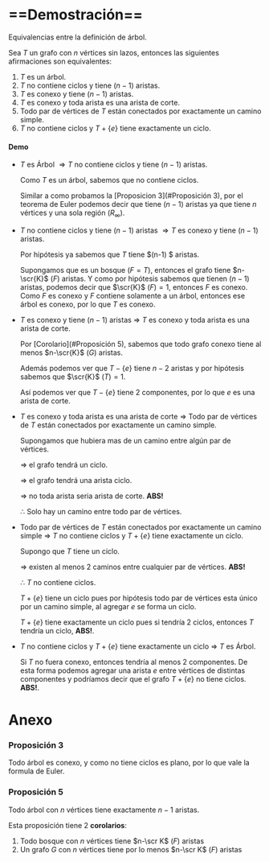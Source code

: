 # ==Demostración==

Equivalencias entre la definición de árbol. 

Sea $T$ un grafo con $n$ vértices sin lazos, entonces las siguientes afirmaciones son equivalentes:

1. $T$ es un árbol.
2. $T$ no contiene ciclos y tiene $(n-1)$ aristas.
3. $T$ es conexo y tiene $(n-1)$ aristas.
4. $T$ es conexo y toda arista es una arista de corte.
5. Todo par de vértices de $T$ están conectados por exactamente un camino simple.
6. $T$ no contiene ciclos y $T+\{e\}$ tiene exactamente un ciclo.

 #### Demo

- $T$ es Árbol $\Rightarrow T$ no contiene ciclos y tiene $(n-1)$ aristas.

  Como $T$ es un árbol, sabemos que no contiene ciclos.

  Similar a como probamos la [Proposicion 3](#Proposición 3), por el teorema de Euler podemos decir que tiene $(n-1)$ aristas ya que tiene $n$ vértices y una sola región $(R_\infty)$.

- $T$ no contiene ciclos y tiene $(n-1)$ aristas $\Rightarrow T$ es conexo y tiene $(n-1)$ aristas.

  Por hipótesis ya sabemos que $T$ tiene $(n-1) $ aristas.

  Supongamos que es un bosque $(F=T)$, entonces el grafo tiene $n-\scr{K}$ $(F)$ aristas. Y como por hipótesis sabemos que tienen $(n-1)$ aristas, podemos decir que $\scr{K}$ $(F)=1$, entonces $F$ es conexo. Como $F$ es conexo y $F$ contiene solamente a un árbol, entonces ese árbol es conexo, por lo que $T$ es conexo.

- $T$  es conexo y tiene $(n-1)$ aristas $\Rightarrow$ $T$ es conexo y toda arista es una arista de corte.

  Por [Corolario](#Proposición 5), sabemos que todo grafo conexo tiene al menos $n-\scr{K}$ $(G)$ aristas.  

  Además podemos ver que $T-\{e\}$ tiene $n-2$ aristas y por hipótesis sabemos que $\scr{K}$ $(T)=1$.

  Así podemos ver que $T-\{e\}$ tiene 2 componentes, por lo que $e$ es una arista de corte.

- $T$ es conexo y toda arista es una arista de corte $\Rightarrow$ Todo par de vértices de $T$ están conectados por exactamente un camino simple.

  Supongamos que hubiera mas de un camino entre algún par de vértices.

  $\Rightarrow$  el grafo tendrá un ciclo.

  $\Rightarrow$ el grafo tendrá una arista ciclo.

  $\Rightarrow$ no toda arista seria arista de corte. **ABS!**

  $\therefore$ Solo hay un camino entre todo par de vértices.

- Todo par de vértices de $T$ están conectados por exactamente un camino simple $\Rightarrow$ $T$ no contiene ciclos y $T+\{e\}$ tiene exactamente un ciclo.

  Supongo que $T$ tiene un ciclo.

  $\Rightarrow$ existen al menos 2 caminos entre cualquier par de vértices. **ABS!**

  $\therefore$ $T$ no contiene ciclos.

  $T+\{e\}$ tiene un ciclo pues por hipótesis todo par de vértices esta único por un camino simple, al agregar $e$ se forma un ciclo.

  $T+\{e\}$ tiene exactamente un ciclo pues si tendría 2 ciclos, entonces $T$ tendría un ciclo, **ABS!**.

-  $T$ no contiene ciclos y $T+\{e\}$ tiene exactamente un ciclo $\Rightarrow$ $T$ es Árbol.

   Si $T$ no fuera conexo, entonces tendría al menos 2 componentes. De esta forma podemos agregar una arista $e$ entre vértices de distintas componentes y podríamos decir que el grafo $T+\{e\}$ no tiene ciclos. **ABS!**.

# Anexo

### Proposición 3

Todo árbol es conexo, y como no tiene ciclos es plano, por lo que vale la formula de Euler.

### Proposición 5

Todo árbol con $n$ vértices tiene exactamente $n-1$ aristas.

Esta proposición tiene 2 **corolarios**:

1. Todo bosque con $n$ vértices tiene $n-\scr K$ $(F)$ aristas
2. Un grafo $G$ con $n$ vértices tiene por lo menos $n-\scr K$ $(F)$ aristas